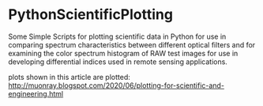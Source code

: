 # PythonScientificPlotting
Some Simple Scripts for plotting scientific data in Python for use in comparing spectrum characteristics between different optical filters and for examining the color spectrum histogram of RAW test images for use in developing differential indices used in remote sensing applications.

plots shown in this article are plotted: 
http://muonray.blogspot.com/2020/06/plotting-for-scientific-and-engineering.html
